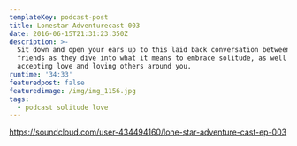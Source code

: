 ```yaml
---
templateKey: podcast-post
title: Lonestar Adventurecast 003
date: 2016-06-15T21:31:23.350Z
description: >-
  Sit down and open your ears up to this laid back conversation between four
  friends as they dive into what it means to embrace solitude, as well as
  accepting love and loving others around you.
runtime: '34:33'
featuredpost: false
featuredimage: /img/img_1156.jpg
tags:
  - podcast solitude love
---
```

https://soundcloud.com/user-434494160/lone-star-adventure-cast-ep-003
